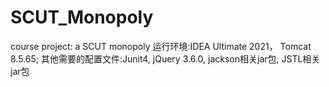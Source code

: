 # SCUT_Monopoly
course project: a SCUT monopoly
运行环境:IDEA Ultimate 2021， Tomcat 8.5.65; 
其他需要的配置文件:Junit4, jQuery 3.6.0, jackson相关jar包, JSTL相关jar包
